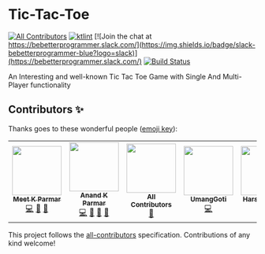 # Tic-Tac-Toe

[![All Contributors](https://img.shields.io/badge/all_contributors-5-orange.svg?style=flat-square)](#contributors-)
[![ktlint](https://img.shields.io/badge/code%20style-%E2%9D%A4-FF4081.svg)](https://ktlint.github.io/)
[![Join the chat at https://bebetterprogrammer.slack.com/](https://img.shields.io/badge/slack-bebetterprogrammer-blue?logo=slack)](https://bebetterprogrammer.slack.com/)
[![Build Status](https://api.travis-ci.com/Be-Better-Programmer/Tic-Tac-Toe.svg?branch=develop)](https://travis-ci.com/github/Be-Better-Programmer/Tic-Tac-Toe)

An Interesting and well-known Tic Tac Toe Game with Single And Multi-Player functionality

## Contributors ✨

Thanks goes to these wonderful people ([emoji key](https://allcontributors.org/docs/en/emoji-key)):

<!-- ALL-CONTRIBUTORS-LIST:START - Do not remove or modify this section -->
<!-- prettier-ignore-start -->
<!-- markdownlint-disable -->
<table>
  <tr>
    <td align="center"><a href="https://www.linkedin.com/in/meetkparmar/"><img src="https://avatars1.githubusercontent.com/u/40732154?v=4" width="100px;" alt=""/><br /><sub><b>Meet K Parmar</b></sub></a><br /><a href="https://github.com/Be-Better-Programmer/Tic-Tac-Toe/commits?author=meetkparmar" title="Code">💻</a> <a href="https://github.com/Be-Better-Programmer/Tic-Tac-Toe/issues?q=author%3Ameetkparmar" title="Bug reports">🐛</a> <a href="#design-meetkparmar" title="Design">🎨</a></td>
    <td align="center"><a href="http://linkedin.com/in/anandkparmar"><img src="https://avatars2.githubusercontent.com/u/20661863?v=4" width="100px;" alt=""/><br /><sub><b>Anand K Parmar</b></sub></a><br /><a href="https://github.com/Be-Better-Programmer/Tic-Tac-Toe/commits?author=anandkumarkparmar" title="Code">💻</a> <a href="#projectManagement-anandkumarkparmar" title="Project Management">📆</a> <a href="https://github.com/Be-Better-Programmer/Tic-Tac-Toe/pulls?q=is%3Apr+reviewed-by%3Aanandkumarkparmar" title="Reviewed Pull Requests">👀</a> <a href="#design-anandkumarkparmar" title="Design">🎨</a></td>
    <td align="center"><a href="https://allcontributors.org"><img src="https://avatars1.githubusercontent.com/u/46410174?v=4" width="100px;" alt=""/><br /><sub><b>All Contributors</b></sub></a><br /><a href="https://github.com/Be-Better-Programmer/Tic-Tac-Toe/commits?author=all-contributors" title="Documentation">📖</a></td>
    <td align="center"><a href="https://github.com/UmangGoti"><img src="https://avatars3.githubusercontent.com/u/64679424?v=4" width="100px;" alt=""/><br /><sub><b>UmangGoti</b></sub></a><br /><a href="https://github.com/Be-Better-Programmer/Tic-Tac-Toe/commits?author=UmangGoti" title="Code">💻</a></td>
    <td align="center"><a href="https://github.com/HAP28"><img src="https://avatars2.githubusercontent.com/u/33604059?v=4" width="100px;" alt=""/><br /><sub><b>Harshit Parikh</b></sub></a><br /><a href="https://github.com/Be-Better-Programmer/Tic-Tac-Toe/commits?author=HAP28" title="Code">💻</a></td>
  </tr>
</table>

<!-- markdownlint-enable -->
<!-- prettier-ignore-end -->
<!-- ALL-CONTRIBUTORS-LIST:END -->

This project follows the [all-contributors](https://github.com/all-contributors/all-contributors) specification. Contributions of any kind welcome!
